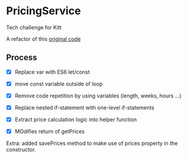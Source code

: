 # PricingService
Tech challenge for Kitt 

A refactor of this [original code](https://gist.github.com/timrcoulson/994c33f544a189b79d7279cb9214c7c0)

## Process
- [x]  Replace var with ES6 let/const 
- [x]  move const variable outside of loop 
- [x]  Remove code repetition by using variables (length, weeks, hours ...) 
- [x]  Replace nested if-statement with one-level if-statements 
- [x]  Extract price calculation logic into helper function
- [x]  MOdifies return of getPrices 


Extra: added savePrices method to make use of prices property in the constructor. 
